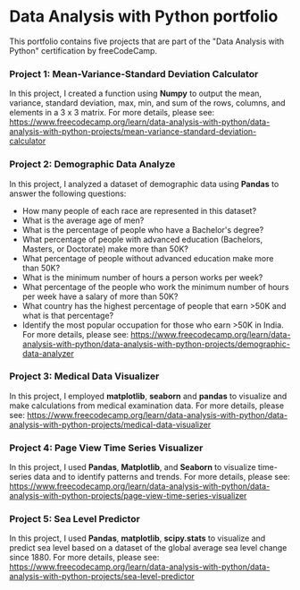 # Data Analysis with Python portfolio

This portfolio contains five projects that are part of the "Data Analysis with Python" certification by freeCodeCamp. 

### Project 1: Mean-Variance-Standard Deviation Calculator
In this project, I created a function using **Numpy** to output the mean, variance, standard deviation, max, min, and sum of the rows, columns, and elements in a 3 x 3 matrix.
For more details, please see: https://www.freecodecamp.org/learn/data-analysis-with-python/data-analysis-with-python-projects/mean-variance-standard-deviation-calculator

### Project 2: Demographic Data Analyze
In this project, I analyzed a dataset of demographic data using **Pandas** to answer the following questions:
* How many people of each race are represented in this dataset? 
* What is the average age of men?
* What is the percentage of people who have a Bachelor's degree?
* What percentage of people with advanced education (Bachelors, Masters, or Doctorate) make more than 50K?
* What percentage of people without advanced education make more than 50K?
* What is the minimum number of hours a person works per week?
* What percentage of the people who work the minimum number of hours per week have a salary of more than 50K?
* What country has the highest percentage of people that earn >50K and what is that percentage?
* Identify the most popular occupation for those who earn >50K in India.
For more details, please see: https://www.freecodecamp.org/learn/data-analysis-with-python/data-analysis-with-python-projects/demographic-data-analyzer

### Project 3: Medical Data Visualizer
In this project, I employed **matplotlib**, **seaborn** and **pandas** to visualize and make calculations from medical examination data. 
For more details, please see: https://www.freecodecamp.org/learn/data-analysis-with-python/data-analysis-with-python-projects/medical-data-visualizer

### Project 4: Page View Time Series Visualizer
In this project, I used **Pandas**, **Matplotlib**, and **Seaborn** to visualize time-series data and to identify patterns and trends.
For more details, please see: https://www.freecodecamp.org/learn/data-analysis-with-python/data-analysis-with-python-projects/page-view-time-series-visualizer

### Project 5: Sea Level Predictor
In this project, I used **Pandas**, **matplotlib**, **scipy.stats** to visualize and predict sea level based on a dataset of the global average sea level change since 1880.
For more details, please see: https://www.freecodecamp.org/learn/data-analysis-with-python/data-analysis-with-python-projects/sea-level-predictor
